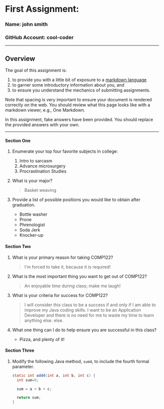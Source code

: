 # First Assignment:

### Name: john smith                                                         <!-- response -->
### GitHub Account: cool-coder                                               <!-- response -->

---
## Overview
The goal of this assignment is:
  1. to provide you with a little bit of exposure to a [markdown language](https://www.markdownguide.org)
  1. to garner some introductory information about you, and 
  1. to ensure you understand the mechanics of submitting assignments.

Note that spacing is very important to ensure your document is rendered correctly on the web.
You should review what this page looks like with a markdown viewer, e.g., One Markdown.

In this assignment, fake answers have been provided. You should replace the provided answers with your own. 

---
#### Section One
1. Enumerate your top four favorite subjects in college:
   1. Intro to sarcasm                                                        <!-- response -->
   1. Advance microsurgery                                                    <!-- response -->
   1. Procrastination Studies                                                 <!-- response -->
   <!-- A '1. ' introduces an ordered list.  
        To add the fourth subject, simple add a line to the list 
        starting with '1. '. the Markdown viewer will automatically 
        assigned the appropriate line number. Also note that positioning 
        of all the '1. 's that are part of the answer; they are all begin
        in the same column number. 
   -->
 

1. What is your major?
   > Basket weaving                                                           <!-- response -->
   <!-- Place your response after the '> '.  A '> ' introduce a 
        block quote.  Also note that the '> ' is positioned directly 
        under the first character after the '1. ' above.  This is 
        important.
   -->


1. Provide a list of possible positions you would like to obtain after graduation.
   * Bottle washer                                                            <!-- response -->
   * Prone                                                                    <!-- response -->
   * Phrenologist                                                             <!-- response -->
   * Soda Jerk                                                                <!-- response -->
   * Knocker-up                                                               <!-- response -->
  <!-- This is an example of an unordered list.  An unordered list can
       begin with either '* ' or '- '.  Feel free to add and delete 
       response lines as needed.
  -->

#### Section Two
1. What is your primary reason for taking COMP122?
   > I'm forced to take it, because it is required!                           <!-- response -->

1. What is the most important thing you want to get out of COMP122?
   > An enjoyable time during class; make me laugh!                           <!-- response -->

1. What is your criteria for success for COMP122?
   > I will consider this class to be a success if and only if I              <!-- response -->
     am able to improve my Java coding skills. I want to be an                <!-- response -->
     Application Developer and there is no need for me to waste               <!-- response -->
     my time to learn anything else.                                          <!-- response -->
     else.                                                                    <!-- response -->
                                                                              <!-- response -->
   <!-- The above is an example of a multi-line response. -->
   <!-- Feel free to add or remove additional response lines as needed. -->

1. What one thing can I do to help ensure you are successful in this class?
   * Pizza, and plenty of it!                                                 <!-- response -->

#### Section Three
1. Modify the following Java method, `sum4`, to include the fourth 
   formal parameter.

   ```java
   static int add4(int a, int b, int c) {                                     
     int sum=0;

     sum = a + b + c;

     return sum;
   }
   ```
   <!-- The three ticks ('`') open up a code block. You can also include
        the tag (e.g., java) that identifies how to render the code.
        All the code must be between the two sets of 3-ticks, and the code
        must also be lined up.
        For code blocks, I don't expect you to include any "response" tags.
   -->

